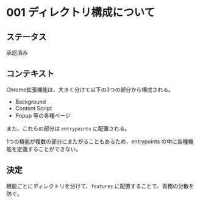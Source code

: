 # 001 ディレクトリ構成について

## ステータス

承認済み

## コンテキスト

Chrome拡張機能は、大きく分けて以下の3つの部分から構成される。
- Background
- Content Script
- Popup 等の各種ページ

また、これらの部分は `entrypoints` に配置される。

1つの機能が複数の部分にまたがることもあるため、entrypoints の中に各種機能を定義することができない。

## 決定

機能ごとにディレクトリを分けて、`features` に配置することで、責務の分散を防ぐ。
